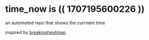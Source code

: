 # time_now is (( 1707195600226 ))

an automated repo that shows the currnent time

inspired by [breakingheatmap](https://github.com/breakingheatmap/breakingheatmap)